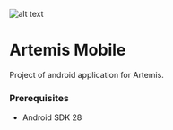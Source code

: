 ![alt text](https://gitlab.com/i6b3s1/mobile/blob/W_funk_01_v2/app/src/main/res/drawable/artemis_logo.png )
# Artemis Mobile
Project of android application for Artemis.

### Prerequisites
- Android SDK 28

